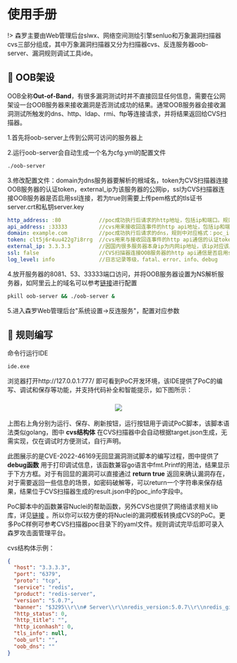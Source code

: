 # 使用手册

!> 森罗主要由Web管理后台slwx、网络空间测绘引擎senluo和万象漏洞扫描器cvs三部分组成，其中万象漏洞扫描器又分为扫描器cvs、反连服务器oob-server、漏洞规则调试工具ide。



##  :lemon: OOB架设 <!-- {docsify-ignore} -->
OOB全称**Out-of-Band**，有很多漏洞测试时并不直接回显任何信息，需要在公网架设一台OOB服务器来接收漏洞是否测试成功的结果。通常OOB服务器会接收漏洞测试所触发的dns、http、ldap、rmi、ftp等连接请求，并将结果返回给CVS扫描器。

1.首先将oob-server上传到公网可访问的服务器上

2.运行oob-server会自动生成一个名为cfg.yml的配置文件

```bash
./oob-server
```

3.修改配置文件：domain为dns服务器要解析的根域名，token为CVS扫描器连接OOB服务器的认证token，external_ip为该服务器的公网ip，ssl为CVS扫描器连接OOB服务器是否启用ssl连接，若为true则需要上传pem格式的tls证书server.crt和私钥server.key

```yaml
http_address: :80            //poc成功执行后请求的http地址，包括ip和端口。规则中对应格式：cvs.oob_url+"-"+poc_info
api_address: :33333          //cvs用来接收回连事件的http api地址，包括ip和端口
domain: example.com          //poc成功执行后请求的dns，规则中对应格式：poc_info+"-"+cvs.oob_dns
token: clt5j6r4uu422g7i8rrg  //cvs用来与接收回连事件的http api通信的认证token
external_ip: 3.3.3.3         //因国内很多服务器本身ip为内网ip地址，该ip对应该服务器的公网ip
ssl: false                   //CVS扫描器连接OOB服务器的http api通信是否启用ssl连接
log_level: info              //日志记录等级，fatal、error、info、debug
```

4.放开服务器的8081、53、33333端口访问，并将OOB服务器设置为NS解析服务器，如阿里云上的域名可以参考[链接](https://help.aliyun.com/zh/dws/user-guide/custom-dns-host)进行配置

```bash
pkill oob-server && ./oob-server &
```

5.进入森罗Web管理后台"系统设置->反连服务"，配置对应参数

##  :melon: 规则编写 <!-- {docsify-ignore} -->

命令行运行IDE

```sh
ide.exe
```

浏览器打开http://127.0.0.1:777/ 即可看到PoC开发环境，该IDE提供了PoC的编写、调试和保存等功能，并支持代码补全和智能提示，如下图所示：

<h3 align="center">
  <img src="https://slwx.uusec.com/_media/ide.png" class="sd"/>
  <br>
</h3>


上图右上角分别为运行、保存、刷新按钮，运行按钮用于调试PoC脚本，该脚本语法类似golang，图中 **cvs结构体** 在CVS扫描器中会自动根据target.json生成，无需实现，仅在调试时方便测试，自行声明。

此图展示的是CVE-2022-46169无回显漏洞测试脚本的编写过程，图中提供了 **debug函数** 用于打印调试信息，该函数兼容go语言中fmt.Printf的用法，结果显示于下方方框。对于有回显的漏洞可以直接通过 **return true** 返回来确认漏洞存在，对于需要返回一些信息的场景，如密码破解等，可以return一个字符串来保存结果，结果位于CVS扫描器生成的result.json中的poc_info字段中。

PoC脚本中的函数兼容Nuclei的帮助函数，另外CVS也提供了网络请求相关lib库，详见[链接](https://slwx.uusec.com/#/guide/library_CN) 。所以你可以较方便的将Nuclei的漏洞模板转换成CVS的PoC。更多PoC样例可参考CVS扫描器poc目录下的yaml文件。规则调试完毕后即可录入森罗攻击面管理平台。

cvs结构体示例：

```json
{
  "host": "3.3.3.3",
  "port": "6379",
  "proto": "tcp",
  "service": "redis",
  "product": "redis-server",
  "version": "5.0.7",
  "banner": "$3295\\r\\n# Server\\r\\nredis_version:5.0.7\\r\\nredis_git_sha1:00000000\\r\\nredis_git_dirty:0\\r\\nredis_build_id:636cde3b5c7a3923\\r\\nredis_mode:standalone\\r\\nos:Linux 5.4.260-1.el7.elrepo.x86_64 x86_64\\r\\narch_bits:64\\r\\nmultiplexing_api:epoll\\r\\natomicvar_api:atomic-builtin\\r\\ngcc_version:9.2.1\\r\\nprocess_id:1\\r\\nrun_id:58f63d1f79ea3d6556e90fd7bbd23954ccbd8671\\r\\ntcp_port:6379\\r\\nuptime_in_seconds:4111\\r\\nuptime_in_days:0\\r\\nhz:10\\r\\nconfigured_hz:10\\r\\nlru_clock:8750810\\r\\nexecutable:/redis-server\\r\\nconfig_file:/etc/redis/redis.conf\\r\\n\\r\\n# Clients\\r\\nconn",
  "http_status": 0,
  "http_title": "",
  "http_iconhash": 0,
  "tls_info": null,
  "oob_url": "",
  "oob_dns": ""
}
```

